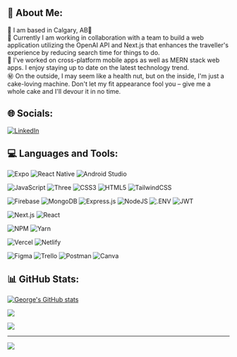 ## 📠 About Me:

📍 I am based in Calgary, AB🍁
<br>🚧 Currently I am working in collaboration with a team to build a web application utilizing the OpenAI API and Next.js that enhances the traveller's experience by reducing search time for things to do.
<br>🧠 I've worked on cross-platform mobile apps as well as MERN stack web apps. I enjoy staying up to date on the latest technology trend.
<br>㊙️ On the outside, I may seem like a health nut, but on the inside, I'm just a cake-loving machine. Don't let my fit appearance fool you – give me a whole cake and I'll devour it in no time.

## 🌐 Socials:

[![LinkedIn](https://img.shields.io/badge/LinkedIn-%230077B5.svg?logo=linkedin&logoColor=white)](https://linkedin.com/in/george-kwan)

## 💻 Languages and Tools:

![Expo](https://img.shields.io/badge/Expo-FFFFFF?style=flat&logo=expo&logoColor=11181C) ![React Native](https://img.shields.io/badge/React_Native-%2320232a.svg?style=flat&logo=react&logoColor=%2361DAFB) ![Android Studio](https://img.shields.io/badge/Android_Studio-%234285F4.svg?style=flat&logo=Android-Studio&logoColor=234EDF90)

![JavaScript](https://img.shields.io/badge/JavaScript-%23323330.svg?style=flat&logo=javascript&logoColor=%23F7DF1E)
![Three](https://img.shields.io/badge/Three-%23FFFFFF.svg?style=flat&logo=Three.js&logoColor=049EF4)
![CSS3](https://img.shields.io/badge/css3-%231572B6.svg?style=flat&logo=css3&logoColor=white) ![HTML5](https://img.shields.io/badge/html5-%23E34F26.svg?style=flat&logo=html5&logoColor=white) ![TailwindCSS](https://img.shields.io/badge/Tailwindcss-%23F8FAFC.svg?style=flat&logo=tailwind-css&logoColor=0FB0CF)

![Firebase](https://img.shields.io/badge/Firebase-%23039BE5.svg?style=flat&logo=firebase) ![MongoDB](https://img.shields.io/badge/MongoDB-%23011E2C.svg?style=flat&logo=mongodb&logoColor=https://www.mongodb.com/e)
![Express.js](https://img.shields.io/badge/Express.js-%23404d59.svg?style=flat&logo=express&logoColor=%2361DAFB) ![NodeJS](https://img.shields.io/badge/node.js-333333?style=flat&logo=node.js&logoColor=519E44) ![.ENV](https://img.shields.io/badge/.ENV-%231C1E24.svg?style=flat&logo=.ENV&logoColor=23ECD53F)
![JWT](https://img.shields.io/badge/JWT-000000?style=flat&logo=JSON%20web%20tokens&logoColor=D63AFF)

![Next.js](https://img.shields.io/badge/Next-%23000000.svg?style=flat&logo=next.js&logoColor=white)
![React](https://img.shields.io/badge/React-%2320232a.svg?style=flat&logo=react&logoColor=%2361DAFB)

![NPM](https://img.shields.io/badge/NPM-%23FFFFFF.svg?style=flat&logo=npm&logoColor=234EDF90) ![Yarn](https://img.shields.io/badge/Yarn-%23FFFFFF.svg?style=flat&logo=Yarn&logoColor=234EDF90)

![Vercel](https://img.shields.io/badge/Vercel-%23000000.svg?style=flat&logo=vercel&logoColor=white) ![Netlify](https://img.shields.io/badge/Netlify-%23FFFFFF.svg?style=flat&logo=netlify&logoColor=42C2B8)

![Figma](https://img.shields.io/badge/Figma-%23EA4C1D.svg?style=flat&logo=figma&logoColor=white) ![Trello](https://img.shields.io/badge/Trello-%23026AA7.svg?style=flat&logo=Trello&logoColor=white) ![Postman](https://img.shields.io/badge/Postman-%23FFFFFF.svg?style=flat&logo=Postman&logoColor=#FF6C37) ![Canva](https://img.shields.io/badge/Canva-%230FB0CF.svg?style=flat&logo=Canva&logoColor=white)

## 📊 GitHub Stats:

<!-- [![Contribution Stats](https://github-contribution-stats.vercel.app/api/?username=georgekwan)](https://github.com/georgekwan)<br/> -->

<!-- ![George's GitHub stats](https://github-readme-stats.vercel.app/api?username=georgekwan&theme=ayu-mirage&hide_border=true&include_all_commits=true&count_private=true)<br/> -->

[![George's GitHub stats](https://github-readme-stats-i66v.vercel.app/api?username=georgekwan&theme=ayu-mirage&hide_border=true&include_all_commits=true&count_private=true)](https://github.com/georgekwan)<br/>

[![](https://github-readme-streak-stats.herokuapp.com/?user=georgekwan&theme=ayu-mirage&hide_border=true)](https://github.com/georgekwan)<br/>

<!-- ![](https://github-readme-stats.vercel.app/api/top-langs/?username=georgekwan&theme=ayu-mirage&hide_border=true&include_all_commits=true&count_private=true&layout=compact)<br/> -->

![](https://github-readme-activity-graph.cyclic.app/graph?username=georgekwan&bg_color=1F2430&color=C7C8C2&line=F4CD7C&point=73D0FF&area_color=1F2430&area=true&hide_border=true&custom_title=GitHub%20Commits%20Graph)

---

[![](https://komarev.com/ghpvc/?username=georgekwan&color=73D0FF)](https://github.com/georgekwan)

